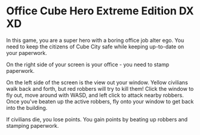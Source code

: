 # Office Cube Hero Extreme Edition DX XD

In this game, you are a super hero with a boring office job alter ego. You need to keep the citizens of Cube City safe while keeping up-to-date on your paperwork.

On the right side of your screen is your office - you need to stamp paperwork.

On the left side of the screen is the view out your window. Yellow civilians walk back and forth, but red robbers will try to kill them! Click the window to fly out, move around with WASD, and left click to attack nearby robbers. Once you've beaten up the active robbers, fly onto your window to get back into the building.

If civilians die, you lose points. You gain points by beating up robbers and stamping paperwork.
